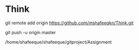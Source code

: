# Think

git remote add origin https://github.com/mshafeeqkn/Think.git

git push -u origin master

/home/shafeeque/shafeeque/gitproject/Assignment
